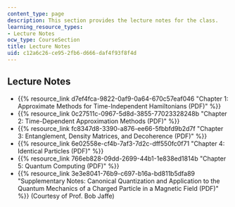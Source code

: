 ```yaml
---
content_type: page
description: This section provides the lecture notes for the class.
learning_resource_types:
- Lecture Notes
ocw_type: CourseSection
title: Lecture Notes
uid: c12a6c26-ce95-2fb6-d666-daf4f93f8f4d
---
```


Lecture Notes
-------------

*   {{% resource_link d7ef4fca-9822-0af9-0a64-670c57eaf046 "Chapter 1: Approximate Methods for Time-Independent Hamiltonians (PDF)" %}}
*   {{% resource_link 0c27511c-0967-5d8d-3855-77023328248b "Chapter 2: Time-Dependent Approximation Methods (PDF)" %}}
*   {{% resource_link fc8347d8-3390-a876-ee66-5fbbfd9b2d7f "Chapter 3: Entanglement, Density Matrices, and Decoherence (PDF)" %}}
*   {{% resource_link 6e02558e-cf4b-7af3-7d2c-dff550fc0f71 "Chapter 4: Identical Particles (PDF)" %}}
*   {{% resource_link 766eb828-09dd-2699-44b1-1e838ed1814b "Chapter 5: Quantum Computing (PDF)" %}}
*   {{% resource_link 3e3e8041-76b9-c697-b16a-bd811b5dfa89 "Supplementary Notes: Canonical Quantization and Application to the Quantum Mechanics of a Charged Particle in a Magnetic Field (PDF)" %}} (Courtesy of Prof. Bob Jaffe)